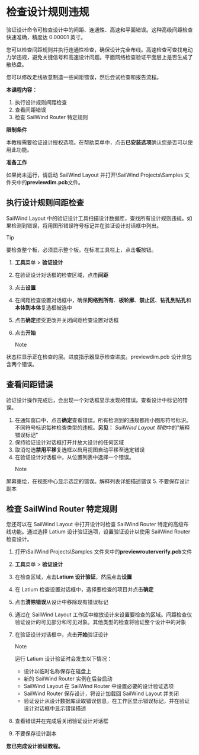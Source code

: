 # 检查设计规则违规

验证设计命令可检查设计中的间距、连通性、高速和平面错误。这种高级间距检查快速准确，精度达 0.00001 英寸。

您可以检查间距规则并执行连通性检查，确保设计完全布线。高速检查可查找电动力学违规，避免关键信号和高速设计问题。平面网络检查验证平面层上是否生成了散热盘。

您可以修改走线故意制造一些间距错误，然后尝试检查和报告流程。

**本课程内容：**

1. 执行设计规则间距检查
2. 查看间距错误
3. 检查 SailWind Router 特定规则

**限制条件**

本教程需要验证设计授权选项。在帮助菜单中，点击**已安装选项**确认您是否可以使用此功能。

**准备工作**

如果尚未运行，请启动 SailWind Layout 并打开\SailWind Projects\Samples 文件夹中的**previewdim.pcb**文件。

## 执行设计规则间距检查

SailWind Layout 中的验证设计工具扫描设计数据库，查找所有设计规则违规。如果检测到错误，将用图形错误符号标记并在验证设计对话框中列出。

> [!TIP]
 要检查整个板，必须显示整个板。在标准工具栏上，点击**板**按钮。

1. **工具**菜单 > **验证设计**
2. 在验证设计对话框的检查区域，点击**间距**
3. 点击**设置**
4. 在间距检查设置对话框中，确保**网络到所有**、**板轮廓**、**禁止区**、**钻孔到钻孔**和**本体到本体**复选框被选中
5. 点击**确定**接受更改并关闭间距检查设置对话框
6. 点击**开始**

    > [!NOTE]
 状态栏显示正在检查的层。进度指示器显示检查进度。previewdim.pcb 设计应包含两个错误。

## 查看间距错误

验证设计操作完成后，会出现一个对话框显示发现的错误。查看设计中标记的错误。

1. 在通知窗口中，点击**确定**查看错误。所有检测到的违规都用小图形符号标识。不同符号标识每种检查类型的违规。**另见：** *SailWind Layout 帮助*中的"解释错误标记"
2. 保持验证设计对话框打开并放大设计的任何区域
3. 取消勾选**禁用平移**复选框以启用视图自动平移至选定错误
4. 在验证设计对话框中，从位置列表中选择一个错误。
    > [!NOTE]
 屏幕重绘，在视图中心显示选定的错误。解释列表详细描述错误
5. 不要保存设计副本

## 检查 SailWind Router 特定规则

您还可以在 SailWind Layout 中打开设计时检查 SailWind Router 特定的高级布线功能。通过选择 Latium 设计验证选项，设置验证设计以使用 SailWind Router 检查设计。

1. 打开\SailWind Projects\Samples 文件夹中的**previewrouterverify.pcb**文件
2. **工具**菜单 > **验证设计**
3. 在检查区域，点击**Latium 设计验证**，然后点击**设置**
4. 在 Latium 检查设置对话框中，选择要检查的项目并点击**确定**
5. 点击**清除错误**从设计中移除现有错误标记
6. 通过在 SailWind Layout 工作区中缩放设计来设置要检查的区域。间距检查仅验证设计的可见部分和可见对象。其他类型的检查将验证整个设计中的对象
7. 在验证设计对话框中，点击**开始**验证设计

    > [!NOTE]
    >
    > 运行 Latium 设计验证时会发生以下情况：
    >
    > - 设计以临时名称保存在磁盘上
    > - 新的 SailWind Router 实例在后台启动
    > - SailWind Layout 在 SailWind Router 中设置必要的设计验证选项
    > - SailWind Router 保存设计，将设计加载回 SailWind Layout 并关闭
    > - 验证设计从设计数据库读取错误信息，在工作区显示错误标记，并在验证设计对话框中显示错误描述

8. 查看错误并在完成后关闭验证设计对话框
9. 不要保存设计副本

**您已完成设计验证教程。**